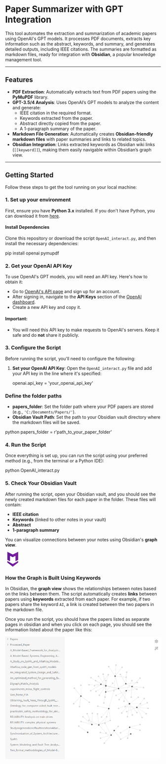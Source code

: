# **Paper Summarizer with GPT Integration**

This tool automates the extraction and summarization of academic papers using OpenAI's GPT models. It processes PDF documents, extracts key information such as the abstract, keywords, and summary, and generates detailed outputs, including IEEE citations. The summaries are formatted as markdown files, ready for integration with **Obsidian**, a popular knowledge management tool.

---

## **Features**
- **PDF Extraction**: Automatically extracts text from PDF papers using the **PyMuPDF** library.
- **GPT-3.5/4 Analysis**: Uses OpenAI’s GPT models to analyze the content and generate:
  - IEEE citation in the required format.
  - Keywords extracted from the paper.
  - Abstract directly copied from the paper.
  - A 1-paragraph summary of the paper.
- **Markdown File Generation**: Automatically creates **Obsidian-friendly markdown files** with paper summaries and links to related topics.
- **Obsidian Integration**: Links extracted keywords as Obsidian wiki links (`[[keyword]]`), making them easily navigable within Obsidian’s graph view.

---

## **Getting Started**

Follow these steps to get the tool running on your local machine:

### **1. Set up your environment**
First, ensure you have **Python 3.x** installed. If you don't have Python, you can download it from [here](https://www.python.org/downloads/).

#### **Install Dependencies**
Clone this repository or download the script `OpenAI_interact.py`, and then install the necessary dependencies:


pip install openai pymupdf


### **2. Get your OpenAI API Key**

To use OpenAI's GPT models, you will need an API key. Here's how to obtain it:

- Go to [OpenAI's API page](https://platform.openai.com/signup) and sign up for an account.
- After signing in, navigate to the **API Keys** section of the [OpenAI dashboard](https://platform.openai.com/account/api-keys).
- Create a new API key and copy it.

#### **Important:**
- You will need this API key to make requests to OpenAI's servers. Keep it safe and do **not** share it publicly.

### **3. Configure the Script**

Before running the script, you'll need to configure the following:

1. **Set your OpenAI API Key**:
   Open the `OpenAI_interact.py` file and add your API key in the line where it's specified:


   openai.api_key = 'your_openai_api_key'

 ### **Define the folder paths**

- **papers_folder**: Set the folder path where your PDF papers are stored (e.g., `'C:/Documents/Papers/'`).
- **Obsidian Vault Path**: Set the path to your Obsidian vault directory where the markdown files will be saved.

python
papers_folder = r'path_to_your_paper_folder'

### **4. Run the Script**

Once everything is set up, you can run the script using your preferred method (e.g., from the terminal or a Python IDE):


python OpenAI_interact.py

### **5. Check Your Obsidian Vault**

After running the script, open your Obsidian vault, and you should see the newly created markdown files for each paper in the folder. These files will contain:

- **IEEE citation**
- **Keywords** (linked to other notes in your vault)
- **Abstract**
- **1-paragraph summary**

You can visualize connections between your notes using Obsidian's **graph view**.

![alt text](https://github.com/adam-p/markdown-here/raw/master/src/common/images/icon48.png "Logo Title Text 1")

### **How the Graph is Built Using Keywords**

In Obsidian, the **graph view** shows the relationships between notes based on the links between them. The script automatically creates **links** between papers using **keywords** extracted from each paper. For example, if two papers share the keyword `AI`, a link is created between the two papers in the markdown file.

Once you run the script, you should have the papers listed as separate pages in obsidian and when you click on each page, you should see the information listed about the paper like this:

![alt text]( https://github.com/andrewjeyaraj/Paper_Summarizer/blob/main/graph_view.png "Logo Title Text 1")



